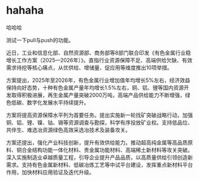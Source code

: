 # hahaha
哈哈哈

测试一下pull与push的功能。

近日，工业和信息化部、自然资源部、商务部等8部门联合印发《有色金属行业稳增长工作方案（2025—2026年）》。直指行业资源保障不足、高端供给欠缺、有效需求待挖等核心痛点，从优供给、增储量、促应用等维度推出10项举措。

方案提出，2025年至2026年，有色金属行业增加值年均增长5%左右，经济效益保持向好态势，十种有色金属产量年均增长1.5%左右，铜、铝、锂等国内资源开发取得积极进展，再生金属产量突破2000万吨，高端产品供给能力不断增强，绿色低碳、数字化发展水平持续提升。

方案将提高资源保障水平列为首要任务。提出实施新一轮找矿突破战略行动，加强铜、铝、锂、镍、钴、锡等资源调查与勘探，科学有序投放矿业权。支持低品位、共伴生、难选冶资源绿色高效采选冶技术及装备攻关。

方案还提出，强化产业科技创新，提升有效供给能力。推动超高纯金属等高品质原料、铜合金结构功能一体化材料、贵金属功能材料、高端稀土新材料等攻关突破。深入实施制造业卓越质量工程，引导企业提升产品品质，以高质量供给引领创造新需求。支持有色金属新材料、低碳冶炼工艺等中试平台建设，发挥重点新材料平台作用，加快材料应用验证及迭代升级。